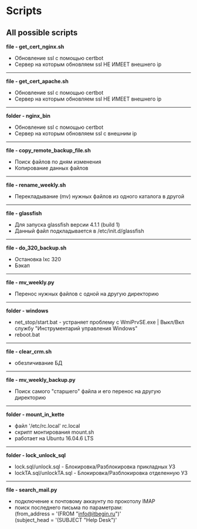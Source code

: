 # Scripts
All possible scripts
---
**file - get_cert_nginx.sh**
- Обновление ssl с помощью certbot
- Сервер на которым обновляем ssl НЕ ИМЕЕТ внешнего ip
---
**file - get_cert_apache.sh**
- Обновление ssl с помощью certbot
- Сервер на которым обновляем ssl НЕ ИМЕЕТ внешнего ip
---
**folder - nginx_bin**
- Обновление ssl с помощью certbot
- Сервер на которым обновляем ssl с внешним ip
---
**file - copy_remote_backup_file.sh**
- Поиск файлов по дням изменения
- Копирование данных файлов
---
**file - rename_weekly.sh**
- Перекладывание (mv) нужных файлов из одного каталога в другой 
---
**file - glassfish**
- Для запуска glassfish версии 4.1.1  (build 1)
- Данный файл подкладывается в /etc/init.d/glassfish 
--- 
**file - do_320_backup.sh**
- Остановка lxc 320 
- Бэкап
---
**file - mv_weekly.py**
- Перенос нужных файлов с одной на другую директорию
---
**folder - windows**
- net_stop/start.bat - устраняет проблему с WmiPrvSE.exe | Выкл/Вкл службу "Инструментарий управления Windows"
- reboot.bat
---
**file - clear_crm.sh**
- обезличивание БД 
---
**file - mv_weekly_backup.py**
- Поиск самого "старшего" файла и его перенос на другую директорию
---
**folder - mount_in_kette**
- файл '/etc/rc.local' rc.local
- скрипт монтирования mount.sh 
- работает на Ubuntu 16.04.6 LTS 
----
**folder - lock_unlock_sql**
- lock.sql/unlock.sql - Блокировка/Разблокировка прикладных УЗ
- lockTA.sql/unlockTA.sql - Блокировка/Разблокировка отделенную УЗ
----
**file - search_mail.py**
- подключение к почтовому аккаунту по прокотолу IMAP
- поиск последнего письма по параметрам: \
(from_address = '(FROM "info@itbegin.ru")' \
(subject_head = '(SUBJECT "Help Desk")'


